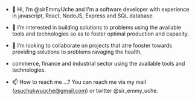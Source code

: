 - 👋 Hi, I’m @sirEmmyUche and I'm a software developer with experience in javascript, React, NodeJS, Express and SQL database.

- 👀 I’m interested in building solutions to problems using the available tools and technologies so as to foster optimal production and capacity. 

- 💞️ I’m looking to collaborate on projects that atre fooster towards providing solutions to problems ravaging the health, 
- commerce, finance and industrial sector using the available tools and technologies.

- 📫 How to reach me ...? You can reach me via my mail (osuchukwuuche@gmail.com) or twitter @sir_emmy_uche.

<!---
sirEmmyUche/sirEmmyUche is a ✨ special ✨ repository because its `README.md` (this file) appears on your GitHub profile.
You can click the Preview link to take a look at your changes.
--->
